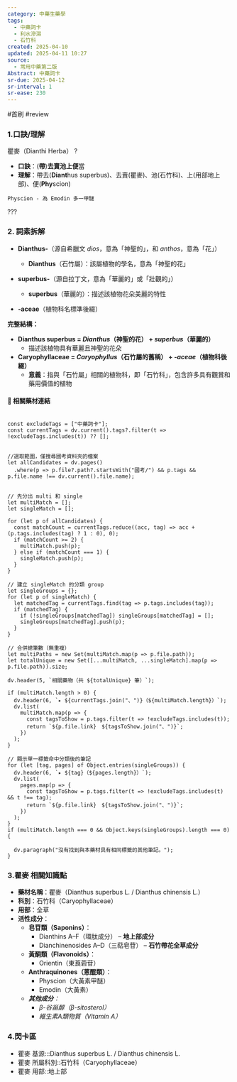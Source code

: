 ```yaml
---
category: 中藥生藥學
tags:
  - 中藥詞卡
  - 利水滲濕
  - 石竹科
created: 2025-04-10
updated: 2025-04-11 10:27
source:
  - 常用中藥第二版
Abstract: 中藥詞卡
sr-due: 2025-04-12
sr-interval: 1
sr-ease: 230
---
```


#首刷 #review

### 1.口訣/理解
瞿麥（Dianthi Herba）
?
- **口訣**：(**帶**)**去賣池上便**當
- **理解**：帶去(**Diant**hus superbus)、去賣(瞿麥)、池(石竹科)、上(用部地上部)、便(**Phy**scion)
> 
	Physcion - 為 Emodin 多一甲醚

???


### 2. 詞素拆解

- **Dianthus-**（源自希臘文 *dios*，意為「神聖的」，和 *anthos*，意為「花」）
  - **Dianthus**（石竹屬）：該屬植物的學名，意為「神聖的花」

- **superbus-**（源自拉丁文，意為「華麗的」或「壯觀的」）
  - **superbus**（華麗的）：描述該植物花朵美麗的特性

- **-aceae**（植物科名標準後綴）

**完整結構：**

- **Dianthus superbus = *Dianthus*（神聖的花） + *superbus*（華麗的）**
  - 描述該植物具有華麗且神聖的花朵
- **Caryophyllaceae = *Caryophyllus*（石竹屬的舊稱） + *-aceae*（植物科後綴）**
  - **意義**：指與「石竹屬」相關的植物科，即「石竹科」，包含許多具有觀賞和藥用價值的植物



#### 📌 相關藥材連結

```dataviewjs

const excludeTags = ["中藥詞卡"];
const currentTags = dv.current().tags?.filter(t => !excludeTags.includes(t)) ?? [];


//選取範圍，僅搜尋國考資料夾的檔案
let allCandidates = dv.pages()
  .where(p => p.file?.path?.startsWith("國考/") && p.tags && p.file.name !== dv.current().file.name);


// 先分出 multi 和 single
let multiMatch = [];
let singleMatch = [];

for (let p of allCandidates) {
  const matchCount = currentTags.reduce((acc, tag) => acc + (p.tags.includes(tag) ? 1 : 0), 0);
  if (matchCount >= 2) {
    multiMatch.push(p);
  } else if (matchCount === 1) {
    singleMatch.push(p);
  }
}

// 建立 singleMatch 的分類 group
let singleGroups = {};
for (let p of singleMatch) {
  let matchedTag = currentTags.find(tag => p.tags.includes(tag));
  if (matchedTag) {
    if (!singleGroups[matchedTag]) singleGroups[matchedTag] = [];
    singleGroups[matchedTag].push(p);
  }
}

// 合併總筆數（無重複）
let multiPaths = new Set(multiMatch.map(p => p.file.path));
let totalUnique = new Set([...multiMatch, ...singleMatch].map(p => p.file.path)).size;

dv.header(5, `相關藥物（共 ${totalUnique} 筆）`);

if (multiMatch.length > 0) {
  dv.header(6, `▸ ${currentTags.join("、")}（${multiMatch.length}）`);
  dv.list(
    multiMatch.map(p => {
      const tagsToShow = p.tags.filter(t => !excludeTags.includes(t));
      return `${p.file.link}　${tagsToShow.join("、")}`;
    })
  );
}

// 顯示單一標籤命中分類後的筆記
for (let [tag, pages] of Object.entries(singleGroups)) {
  dv.header(6, `▸ ${tag}（${pages.length}）`);
  dv.list(
    pages.map(p => {
      const tagsToShow = p.tags.filter(t => !excludeTags.includes(t) && t !== tag);
      return `${p.file.link}　${tagsToShow.join("、")}`;
    })
  );
}
if (multiMatch.length === 0 && Object.keys(singleGroups).length === 0) {

  dv.paragraph("沒有找到與本藥材具有相同標籤的其他筆記。");
}
````


### 3.瞿麥 相關知識點
- **藥材名稱**：瞿麥（Dianthus superbus L. / Dianthus chinensis L.）
- **科別**：石竹科（Caryophyllaceae）
- **用部**：全草
- **活性成分**：
  - **皂苷類（Saponins）**：
    - Dianthins A–F（環肽成分） – **地上部成分**  
    - Dianchinenosides A–D（三萜皂苷） – **石竹帶花全草成分**
  - **黃酮類（Flavonoids）**：
    - Orientin（東莨菪苷）
  - **Anthraquinones（蒽醌類）**：
    - Physcion（大黃素甲醚）
    - Emodin（大黃素）
  - ***其他成分**：*
    - *β-谷甾醇（β-sitosterol）*
    - *維生素A類物質（Vitamin A）*





### 4.閃卡區

- 瞿麥 基源:::Dianthus superbus L. / Dianthus chinensis L.
- 瞿麥 所屬科別::石竹科（Caryophyllaceae）
- 瞿麥 用部::地上部





